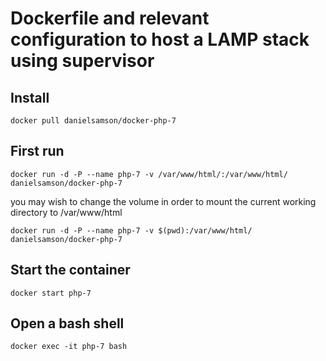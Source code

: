 # Dockerfile and relevant configuration to host a LAMP stack using supervisor

## Install

    docker pull danielsamson/docker-php-7

## First run
    docker run -d -P --name php-7 -v /var/www/html/:/var/www/html/ danielsamson/docker-php-7

you may wish to change the volume in order to mount the current working directory to /var/www/html
    
    docker run -d -P --name php-7 -v $(pwd):/var/www/html/ danielsamson/docker-php-7

## Start the container

    docker start php-7

## Open a bash shell

    docker exec -it php-7 bash
   
